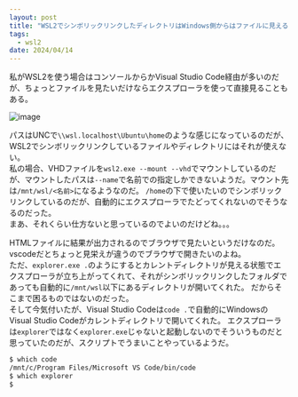 ```yaml
---
layout: post
title: "WSL2でシンボリックリンクしたディレクトリはWindows側からはファイルに見える"
tags:
  - wsl2
date: 2024/04/14
---
```


私がWSL2を使う場合はコンソールからかVisual Studio Code経由が多いのだが、ちょっとファイルを見たいだけならエクスプローラを使って直接見ることもある。  

![image](https://github.com/hirokuma/hirokuma.github.io/assets/193099/d8f0d63a-c6e6-4409-b812-4bd5e385e556)

パスはUNCで`\\wsl.localhost\Ubuntu\home`のような感じになっているのだが、WSL2でシンボリックリンクしているファイルやディレクトリにはそれが使えない。  
私の場合、VHDファイルを`wsl2.exe --mount --vhd`でマウントしているのだが、マウントしたパスは`--name`で名前での指定しかできないようだ。マウント先は`/mnt/wsl/<名前>`になるようなのだ。
`/home`の下で使いたいのでシンボリックリンクしているのだが、自動的にエクスプローラでたどってくれないのでそうなるのだった。  
まあ、それくらい仕方ないと思っているのでよいのだけどね。。。  
  
HTMLファイルに結果が出力されるのでブラウザで見たいというだけなのだ。vscodeだとちょっと見栄えが違うのでブラウザで開きたいのよね。  
ただ、`explorer.exe .`のようにするとカレントディレクトリが見える状態でエクスプローラが立ち上がってくれて、それがシンボリックリンクしたフォルダであっても自動的に`/mnt/wsl`以下にあるディレクトリが開いてくれた。
だからそこまで困るものではないのだった。  
そして今気付いたが、Visual Studio Codeは`code .`で自動的にWindowsのVisual Studio Codeがカレントディレクトリで開いてくれた。
エクスプローラは`explorer`ではなく`explorer.exe`じゃないと起動しないのでそういうものだと思っていたのだが、スクリプトでうまいことやっているようだ。

```bash
$ which code
/mnt/c/Program Files/Microsoft VS Code/bin/code
$ which explorer
$
```
